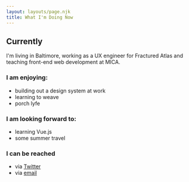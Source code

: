 ```yaml
---
layout: layouts/page.njk
title: What I'm Doing Now
---
```


## Currently
I'm living in Baltimore, working as a UX engineer for Fractured Atlas and teaching front-end web development at MICA.

### I am enjoying:

- building out a design system at work
- learning to weave
- porch lyfe

### I am looking forward to:

- learning Vue.js
- some summer travel

### I can be reached

- via [Twitter](http://twitter.com/messypixels)
- via [email](mailto:hello@angeliqueweger.com)
